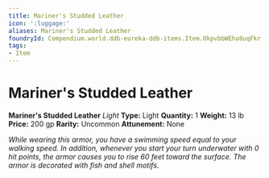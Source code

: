 ```yaml
---
title: Mariner's Studded Leather
icon: ':luggage:'
aliases: Mariner's Studded Leather
foundryId: Compendium.world.ddb-eureka-ddb-items.Item.OkpvbbWEho8uqFkr
tags:
- Item
---
```


# Mariner's Studded Leather

**Mariner's Studded Leather**
_Light_
**Type:** Light
**Quantity:** 1
**Weight:** 13 lb
**Price:** 200 gp
**Rarity:** Uncommon
**Attunement:** None

*While wearing this armor, you have a swimming speed equal to your walking speed. In addition, whenever you start your turn underwater with 0 hit points, the armor causes you to rise 60 feet toward the surface. The armor is decorated with fish and she<span class="No-Break">ll motifs.</span>*